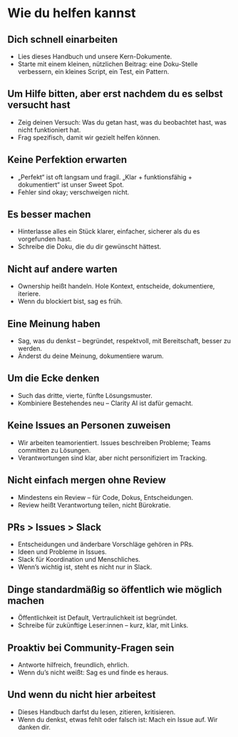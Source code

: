 # Wie du helfen kannst

## Dich schnell einarbeiten

- Lies dieses Handbuch und unsere Kern-Dokumente.
- Starte mit einem kleinen, nützlichen Beitrag: eine Doku-Stelle verbessern, ein kleines Script, ein Test, ein Pattern.

## Um Hilfe bitten, aber erst nachdem du es selbst versucht hast

- Zeig deinen Versuch: Was du getan hast, was du beobachtet hast, was nicht funktioniert hat.
- Frag spezifisch, damit wir gezielt helfen können.

## Keine Perfektion erwarten

- „Perfekt“ ist oft langsam und fragil. „Klar + funktionsfähig + dokumentiert“ ist unser Sweet Spot.
- Fehler sind okay; verschweigen nicht.

## Es besser machen

- Hinterlasse alles ein Stück klarer, einfacher, sicherer als du es vorgefunden hast.
- Schreibe die Doku, die du dir gewünscht hättest.

## Nicht auf andere warten

- Ownership heißt handeln. Hole Kontext, entscheide, dokumentiere, iteriere.
- Wenn du blockiert bist, sag es früh.

## Eine Meinung haben

- Sag, was du denkst – begründet, respektvoll, mit Bereitschaft, besser zu werden.
- Änderst du deine Meinung, dokumentiere warum.

## Um die Ecke denken

- Such das dritte, vierte, fünfte Lösungsmuster.
- Kombiniere Bestehendes neu – Clarity AI ist dafür gemacht.

## Keine Issues an Personen zuweisen

- Wir arbeiten teamorientiert. Issues beschreiben Probleme; Teams committen zu Lösungen.
- Verantwortungen sind klar, aber nicht personifiziert im Tracking.

## Nicht einfach mergen ohne Review

- Mindestens ein Review – für Code, Dokus, Entscheidungen.
- Review heißt Verantwortung teilen, nicht Bürokratie.

## PRs > Issues > Slack

- Entscheidungen und änderbare Vorschläge gehören in PRs.
- Ideen und Probleme in Issues.
- Slack für Koordination und Menschliches.
- Wenn’s wichtig ist, steht es nicht nur in Slack.

## Dinge standardmäßig so öffentlich wie möglich machen

- Öffentlichkeit ist Default, Vertraulichkeit ist begründet.
- Schreibe für zukünftige Leser:innen – kurz, klar, mit Links.

## Proaktiv bei Community-Fragen sein

- Antworte hilfreich, freundlich, ehrlich.
- Wenn du’s nicht weißt: Sag es und finde es heraus.

## Und wenn du nicht hier arbeitest

- Dieses Handbuch darfst du lesen, zitieren, kritisieren.
- Wenn du denkst, etwas fehlt oder falsch ist: Mach ein Issue auf. Wir danken dir.
